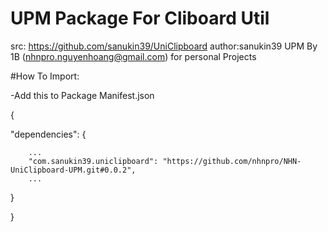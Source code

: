 # UPM Package For Cliboard Util
 src: https://github.com/sanukin39/UniClipboard
 author:sanukin39
 UPM By 1B (nhnpro.nguyenhoang@gmail.com) for personal Projects
 
 #How To Import:

 -Add this to Package Manifest.json
 
 { 
  
   "dependencies":
   {   
   
 		...
 		"com.sanukin39.uniclipboard": "https://github.com/nhnpro/NHN-UniClipboard-UPM.git#0.0.2",
 		...
 		
   }
    
 }